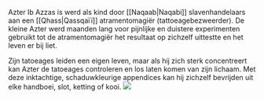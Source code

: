 Azter Ib Azzas is werd als kind door [[Naqaab|Naqabi]] slavenhandelaars aan een [[Qhass|Qassqaïï]] atramentomagiër (tattoeagebezweerder). 
De kleine Azter werd maanden lang voor pijnlijke en duistere experimenten gebruikt tot de atramentomagiër het resultaat op zichzelf uittestte en het leven er bij liet.

Zijn tatoeages leiden een eigen leven, maar als hij zich sterk concentreert kan Azter de tatoeages controleren en los laten komen van zijn lichaam. 
Met deze inktachtige, schaduwkleurige appendices kan hij zichzelf bevrijden uit elke handboei, slot, ketting of kooi.
![](img/Azter.png)